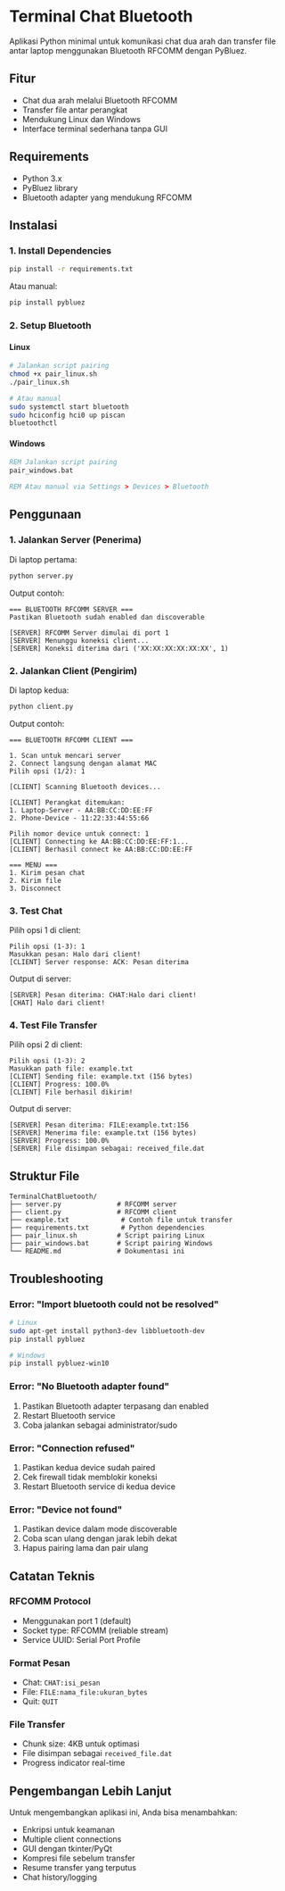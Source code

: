 # Terminal Chat Bluetooth

Aplikasi Python minimal untuk komunikasi chat dua arah dan transfer file antar laptop menggunakan Bluetooth RFCOMM dengan PyBluez.

## Fitur
- Chat dua arah melalui Bluetooth RFCOMM
- Transfer file antar perangkat
- Mendukung Linux dan Windows
- Interface terminal sederhana tanpa GUI

## Requirements
- Python 3.x
- PyBluez library
- Bluetooth adapter yang mendukung RFCOMM

## Instalasi

### 1. Install Dependencies
```bash
pip install -r requirements.txt
```

Atau manual:
```bash
pip install pybluez
```

### 2. Setup Bluetooth

#### Linux
```bash
# Jalankan script pairing
chmod +x pair_linux.sh
./pair_linux.sh

# Atau manual
sudo systemctl start bluetooth
sudo hciconfig hci0 up piscan
bluetoothctl
```

#### Windows
```cmd
REM Jalankan script pairing
pair_windows.bat

REM Atau manual via Settings > Devices > Bluetooth
```

## Penggunaan

### 1. Jalankan Server (Penerima)
Di laptop pertama:
```bash
python server.py
```

Output contoh:
```
=== BLUETOOTH RFCOMM SERVER ===
Pastikan Bluetooth sudah enabled dan discoverable

[SERVER] RFCOMM Server dimulai di port 1
[SERVER] Menunggu koneksi client...
[SERVER] Koneksi diterima dari ('XX:XX:XX:XX:XX:XX', 1)
```

### 2. Jalankan Client (Pengirim)
Di laptop kedua:
```bash
python client.py
```

Output contoh:
```
=== BLUETOOTH RFCOMM CLIENT ===

1. Scan untuk mencari server
2. Connect langsung dengan alamat MAC
Pilih opsi (1/2): 1

[CLIENT] Scanning Bluetooth devices...

[CLIENT] Perangkat ditemukan:
1. Laptop-Server - AA:BB:CC:DD:EE:FF
2. Phone-Device - 11:22:33:44:55:66

Pilih nomor device untuk connect: 1
[CLIENT] Connecting ke AA:BB:CC:DD:EE:FF:1...
[CLIENT] Berhasil connect ke AA:BB:CC:DD:EE:FF

=== MENU ===
1. Kirim pesan chat
2. Kirim file  
3. Disconnect
```

### 3. Test Chat
Pilih opsi 1 di client:
```
Pilih opsi (1-3): 1
Masukkan pesan: Halo dari client!
[CLIENT] Server response: ACK: Pesan diterima
```

Output di server:
```
[SERVER] Pesan diterima: CHAT:Halo dari client!
[CHAT] Halo dari client!
```

### 4. Test File Transfer
Pilih opsi 2 di client:
```
Pilih opsi (1-3): 2
Masukkan path file: example.txt
[CLIENT] Sending file: example.txt (156 bytes)
[CLIENT] Progress: 100.0%
[CLIENT] File berhasil dikirim!
```

Output di server:
```
[SERVER] Pesan diterima: FILE:example.txt:156
[SERVER] Menerima file: example.txt (156 bytes)
[SERVER] Progress: 100.0%
[SERVER] File disimpan sebagai: received_file.dat
```

## Struktur File
```
TerminalChatBluetooth/
├── server.py              # RFCOMM server
├── client.py              # RFCOMM client
├── example.txt             # Contoh file untuk transfer
├── requirements.txt        # Python dependencies
├── pair_linux.sh          # Script pairing Linux
├── pair_windows.bat       # Script pairing Windows
└── README.md              # Dokumentasi ini
```

## Troubleshooting

### Error: "Import bluetooth could not be resolved"
```bash
# Linux
sudo apt-get install python3-dev libbluetooth-dev
pip install pybluez

# Windows
pip install pybluez-win10
```

### Error: "No Bluetooth adapter found"
1. Pastikan Bluetooth adapter terpasang dan enabled
2. Restart Bluetooth service
3. Coba jalankan sebagai administrator/sudo

### Error: "Connection refused"
1. Pastikan kedua device sudah paired
2. Cek firewall tidak memblokir koneksi
3. Restart Bluetooth service di kedua device

### Error: "Device not found" 
1. Pastikan device dalam mode discoverable
2. Coba scan ulang dengan jarak lebih dekat
3. Hapus pairing lama dan pair ulang

## Catatan Teknis

### RFCOMM Protocol
- Menggunakan port 1 (default)
- Socket type: RFCOMM (reliable stream)
- Service UUID: Serial Port Profile

### Format Pesan
- Chat: `CHAT:isi_pesan`
- File: `FILE:nama_file:ukuran_bytes`
- Quit: `QUIT`

### File Transfer
- Chunk size: 4KB untuk optimasi
- File disimpan sebagai `received_file.dat`
- Progress indicator real-time

## Pengembangan Lebih Lanjut

Untuk mengembangkan aplikasi ini, Anda bisa menambahkan:
- Enkripsi untuk keamanan
- Multiple client connections
- GUI dengan tkinter/PyQt
- Kompresi file sebelum transfer
- Resume transfer yang terputus
- Chat history/logging

